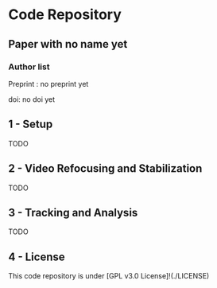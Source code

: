 # Code Repository

## Paper with no name yet

### Author list

Preprint : no preprint yet

doi: no doi yet

## 1 - Setup

TODO

## 2 - Video Refocusing and Stabilization

TODO

## 3 - Tracking and Analysis

TODO

## 4 - License

This code repository is under [GPL v3.0 License]!(./LICENSE)
